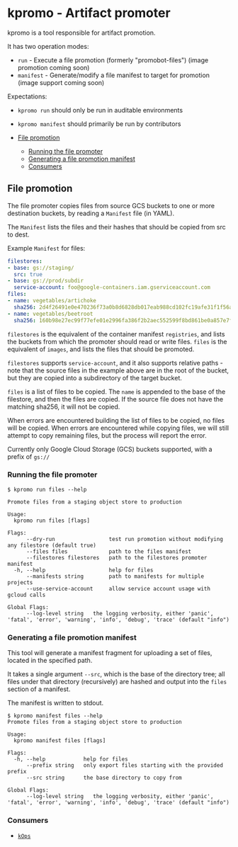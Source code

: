 # kpromo - Artifact promoter

kpromo is a tool responsible for artifact promotion.

It has two operation modes:

- `run` - Execute a file promotion (formerly "promobot-files") (image promotion coming soon)
- `manifest` - Generate/modify a file manifest to target for promotion (image support coming soon)

Expectations:

- `kpromo run` should only be run in auditable environments
- `kpromo manifest` should primarily be run by contributors

- [File promotion](#file-promotion)
  - [Running the file promoter](#running-the-file-promoter)
  - [Generating a file promotion manifest](#generating-a-file-promotion-manifest)
  - [Consumers](#consumers)

## File promotion

The file promoter copies files from source GCS buckets to one or more
destination buckets, by reading a `Manifest` file (in YAML).

The `Manifest` lists the files and their hashes that should be copied from src to
dest.

Example `Manifest` for files:

```yaml
filestores:
- base: gs://staging/
  src: true
- base: gs://prod/subdir
  service-account: foo@google-containers.iam.gserviceaccount.com
files:
- name: vegetables/artichoke
  sha256: 2d4f26491e0e470236f73a0b8d6828db017eab988cd102fc19afe31f1f56aff7
- name: vegetables/beetroot
  sha256: 160b98e27ec99f77efe01e2996fa386f2b2aec552599f8bd861be0a857e7f29f
```

`filestores` is the equivalent of the container manifest `registries`, and lists
the buckets from which the promoter should read or write files.  `files` is the
equivalent of `images`, and lists the files that should be promoted.

`filestores` supports `service-account`, and it also supports relative paths -
note that the source files in the example above are in the root of the bucket,
but they are copied into a subdirectory of the target bucket.

`files` is a list of files to be copied.  The `name` is appended to the base of
the filestore, and then the files are copied.  If the source file does not have
the matching sha256, it will not be copied.

When errors are encountered building the list of files to be copied, no files
will be copied.  When errors are encountered while copying files, we will still
attempt to copy remaining files, but the process will report the error.

Currently only Google Cloud Storage (GCS) buckets supported, with a prefix of
`gs://`

### Running the file promoter

```console
$ kpromo run files --help

Promote files from a staging object store to production

Usage:
  kpromo run files [flags]

Flags:
      --dry-run                 test run promotion without modifying any filestore (default true)
      --files files             path to the files manifest
      --filestores filestores   path to the filestores promoter manifest
  -h, --help                    help for files
      --manifests string        path to manifests for multiple projects
      --use-service-account     allow service account usage with gcloud calls

Global Flags:
      --log-level string   the logging verbosity, either 'panic', 'fatal', 'error', 'warning', 'info', 'debug', 'trace' (default "info")
```

### Generating a file promotion manifest

This tool will generate a manifest fragment for uploading a set of
files, located in the specified path.

It takes a single argument `--src`, which is the base of the directory
tree; all files under that directory (recursively) are hashed and
output into the `files` section of a manifest.

The manifest is written to stdout.

```console
$ kpromo manifest files --help
Promote files from a staging object store to production

Usage:
  kpromo manifest files [flags]

Flags:
  -h, --help            help for files
      --prefix string   only export files starting with the provided prefix
      --src string      the base directory to copy from

Global Flags:
      --log-level string   the logging verbosity, either 'panic', 'fatal', 'error', 'warning', 'info', 'debug', 'trace' (default "info")
```

### Consumers

- [`kOps`][kops-release-process]

[kops-release-process]: https://kops.sigs.k8s.io/contributing/release-process/

